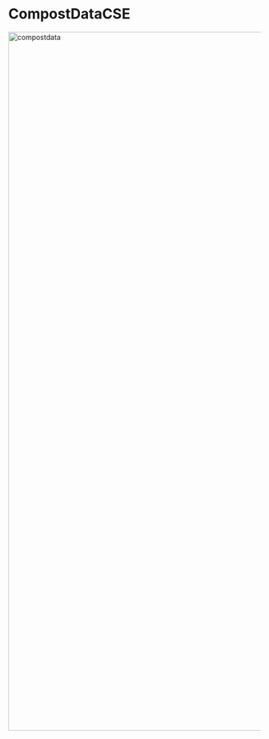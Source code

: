 # CompostDataCSE

<img width="1395" alt="compostdata" src="https://github.com/tainguyen103/CompostDataCSE/assets/108405800/a6161fbd-8b15-48b6-8176-67b081902bb2">

